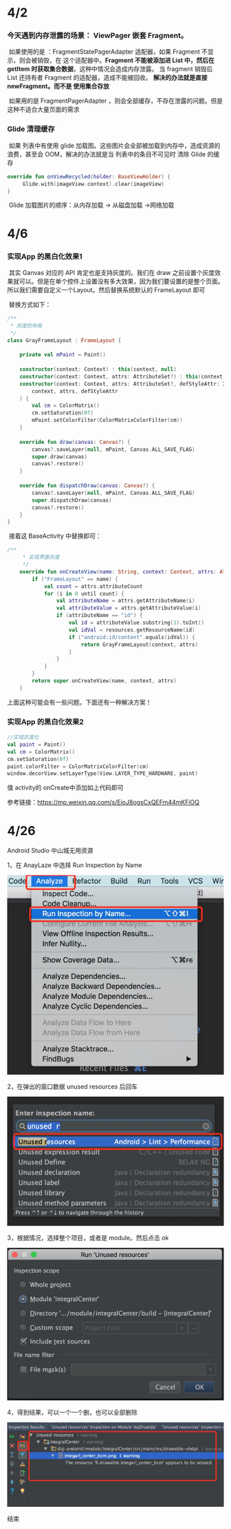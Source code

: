 # 4/2

### 		今天遇到内存泄露的场景： ViewPager 嵌套 Fragment。

​			如果使用的是 ：FragmentStatePagerAdapter 适配器，如果 Fragment 不显示，则会被销毁，在 这个适配器中。**Fragment 不能被添加进 List 中，然后在getItem 时获取集合数据**，这种中情况会造成内存泄露。 当 fragment 销毁后 List 还持有者 Fragment 的适配器，造成不能被回收。 **解决的办法就是直接 newFragment。而不是 使用集合存放**

​			如果用的是 FragmentPagerAdapter ，则会全部缓存，不存在泄露的问题。但是这种不适合大量页面的需求

### 		Glide 清理缓存

​		如果 列表中有使用 glide 加载图。这些图片会全部被加载到内存中，造成资源的浪费，甚至会 OOM，解决的办法就是当 列表中的条目不可见时 清除 Glide 的缓存

```kotlin
override fun onViewRecycled(holder: BaseViewHolder) { 
     Glide.with(imageView.context).clear(imageView)
}
```

​	  Glide 加载图片的顺序：从内存加载 -> 从磁盘加载 ->网络加载 

# 4/6

### 	实现App 的黑白化效果1

​	其实 Ganvas 对应的 API 肯定也是支持灰度的。我们在 draw 之前设置个灰度效果就可以。但是在单个控件上设置没有多大效果，因为我们要设置的是整个页面。所以我们需要自定义一个Layout。然后替换系统默认的 FrameLayout 即可

​	替换方式如下：

```kotlin
/**
 * 灰度的布局
 */
class GrayFrameLayout : FrameLayout {

    private val mPaint = Paint()

    constructor(context: Context) : this(context, null)
    constructor(context: Context, attrs: AttributeSet?) : this(context, attrs, 1)
    constructor(context: Context, attrs: AttributeSet?, defStyleAttr: Int) : super(
        context, attrs, defStyleAttr
    ) {
        val cm = ColorMatrix()
        cm.setSaturation(0f)
        mPaint.setColorFilter(ColorMatrixColorFilter(cm))
    }

    override fun draw(canvas: Canvas?) {
        canvas?.saveLayer(null, mPaint, Canvas.ALL_SAVE_FLAG)
        super.draw(canvas)
        canvas?.restore()
    }

    override fun dispatchDraw(canvas: Canvas?) {
        canvas?.saveLayer(null, mPaint, Canvas.ALL_SAVE_FLAG)
        super.dispatchDraw(canvas)
        canvas?.restore()
    }
}
```

​	接着这 BaseActivity 中替换即可：

```kotlin
/**
     * 实现界面灰度
     */
    override fun onCreateView(name: String, context: Context, attrs: AttributeSet): View? {
        if ("FrameLayout" == name) {
            val count = attrs.attributeCount
            for (i in 0 until count) {
                val attributeName = attrs.getAttributeName(i)
                val attributeValue = attrs.getAttributeValue(i)
                if (attributeName == "id") {
                    val id = attributeValue.substring(1).toInt()
                    val idVal = resources.getResourceName(id)
                    if ("android:id/content".equals(idVal)) {
                        return GrayFrameLayout(context, attrs)
                    }
                }
            }
        }
        return super.onCreateView(name, context, attrs)
    }
```

上面这种可能会有一些问题。下面还有一种解决方案！

### 实现App 的黑白化效果2

```kotlin
//实现灰度化
val paint = Paint()
val cm = ColorMatrix()
cm.setSaturation(0f)
paint.colorFilter = ColorMatrixColorFilter(cm)
window.decorView.setLayerType(View.LAYER_TYPE_HARDWARE, paint)
```

值 activity的 onCreate中添加如上代码即可

参考链接：https://mp.weixin.qq.com/s/EioJ8ogsCxQEFm44mKFiOQ

# 4/26 

Android Studio 中山城无用资源

1，在 AnayLaze 中选择 Run Inspection by Name

![img](20_4.assets/v2-ebe043bb08e5525fc113a66e37e5a450_720w.jpg)

2，在弹出的窗口数据 unused resources 后回车

![img](20_4.assets/v2-fd9355f8714706b3a326dcf6fc1ab3ad_720w.jpg)

3，根据情况，选择整个项目，或者是 module。然后点击 ok

![preview](20_4.assets/v2-7164af9599fcbbfb3a6a652d16cc7b77_r.jpg)

4，得到结果，可以一个一个删，也可以全部删除

![img](20_4.assets/v2-e2df3b1e315f3ccec7f2d410fd39d55c_720w.jpg)

结束